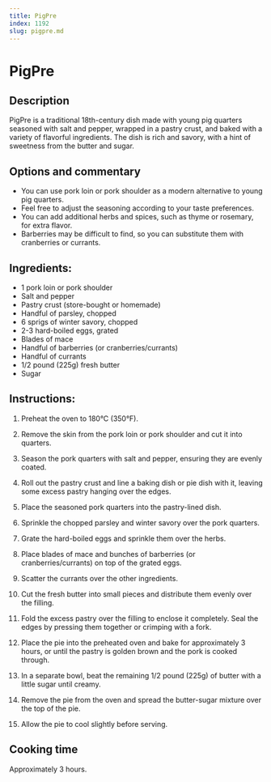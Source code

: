 ```yaml
---
title: PigPre
index: 1192
slug: pigpre.md
---
```


# PigPre

## Description
PigPre is a traditional 18th-century dish made with young pig quarters seasoned with salt and pepper, wrapped in a pastry crust, and baked with a variety of flavorful ingredients. The dish is rich and savory, with a hint of sweetness from the butter and sugar.

## Options and commentary
- You can use pork loin or pork shoulder as a modern alternative to young pig quarters.
- Feel free to adjust the seasoning according to your taste preferences.
- You can add additional herbs and spices, such as thyme or rosemary, for extra flavor.
- Barberries may be difficult to find, so you can substitute them with cranberries or currants.

## Ingredients:
- 1 pork loin or pork shoulder
- Salt and pepper
- Pastry crust (store-bought or homemade)
- Handful of parsley, chopped
- 6 sprigs of winter savory, chopped
- 2-3 hard-boiled eggs, grated
- Blades of mace
- Handful of barberries (or cranberries/currants)
- Handful of currants
- 1/2 pound (225g) fresh butter
- Sugar

## Instructions:
1. Preheat the oven to 180°C (350°F).

2. Remove the skin from the pork loin or pork shoulder and cut it into quarters.

3. Season the pork quarters with salt and pepper, ensuring they are evenly coated.

4. Roll out the pastry crust and line a baking dish or pie dish with it, leaving some excess pastry hanging over the edges.

5. Place the seasoned pork quarters into the pastry-lined dish.

6. Sprinkle the chopped parsley and winter savory over the pork quarters.

7. Grate the hard-boiled eggs and sprinkle them over the herbs.

8. Place blades of mace and bunches of barberries (or cranberries/currants) on top of the grated eggs.

9. Scatter the currants over the other ingredients.

10. Cut the fresh butter into small pieces and distribute them evenly over the filling.

11. Fold the excess pastry over the filling to enclose it completely. Seal the edges by pressing them together or crimping with a fork.

12. Place the pie into the preheated oven and bake for approximately 3 hours, or until the pastry is golden brown and the pork is cooked through.

13. In a separate bowl, beat the remaining 1/2 pound (225g) of butter with a little sugar until creamy.

14. Remove the pie from the oven and spread the butter-sugar mixture over the top of the pie.

15. Allow the pie to cool slightly before serving.

## Cooking time
Approximately 3 hours.